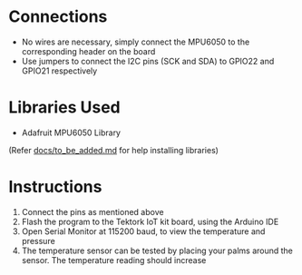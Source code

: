 
# Connections

- No wires are necessary, simply connect the MPU6050 to the corresponding header on the board
- Use jumpers to connect the I2C pins (SCK and SDA) to GPIO22 and GPIO21 respectively

# Libraries Used

- Adafruit MPU6050 Library

(Refer [docs/to_be_added.md]() for help installing libraries)

# Instructions

1. Connect the pins as mentioned above
2. Flash the program to the Tektork IoT kit board, using the Arduino IDE
3. Open Serial Monitor at 115200 baud, to view the temperature and pressure
4. The temperature sensor can be tested by placing your palms around the sensor.
    The temperature reading should increase

